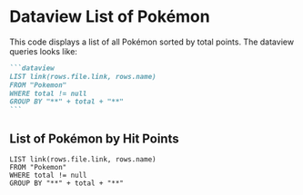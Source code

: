 # Dataview List of Pokémon

This code displays a list of all Pokémon sorted by total points. The dataview queries looks like:

````markdown
```dataview
LIST link(rows.file.link, rows.name)
FROM "Pokemon"
WHERE total != null
GROUP BY "**" + total + "**"
```
````

## List of Pokémon by Hit Points

```dataview
LIST link(rows.file.link, rows.name)
FROM "Pokemon"
WHERE total != null
GROUP BY "**" + total + "**"
```
